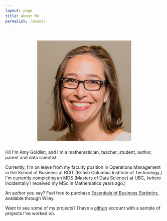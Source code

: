 ```yaml
---
layout: page
title: About Me
permalink: /about/
---
```


<h5 align="center">
  <br>
<img src="/images/amy.jpg" alt = "image" width="300">
<br>
</h5>

Hi! I'm Amy Goldlist, and I'm a mathematician, teacher, student, author, parent and data scientist.

Currently, I'm on leave from my faculty position in Operations Management in the School of Business at BCIT (British Columbia Institute of Technology.)  I'm currently completing an MDS (Masters of Data Science) at UBC, (where incidentally I received my MSc in Mathematics years ago.)

An author you say?  Feel free to purchase [Essentials of Business Statistics](http://wileyplus.wiley.com/essentials-of-business-statistics-canadian-edition/), available through Wiley.

Want to see some of my projects?  I have a [github](https://github.com/amygoldlist) account with a sample of projects I've worked on.
